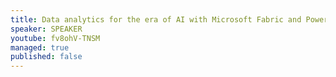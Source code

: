 ```yaml
---
title: Data analytics for the era of AI with Microsoft Fabric and Power BI
speaker: SPEAKER
youtube: fv8ohV-TNSM
managed: true
published: false
---
```

